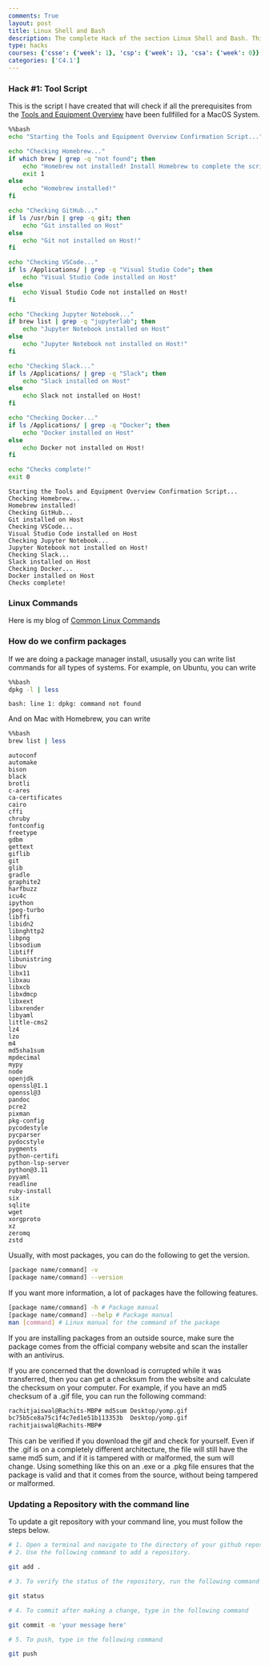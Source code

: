 ```yaml
---
comments: True
layout: post
title: Linux Shell and Bash
description: The complete Hack of the section Linux Shell and Bash. This page is also saved in a jupyter notebook.
type: hacks
courses: {'csse': {'week': 1}, 'csp': {'week': 1}, 'csa': {'week': 0}}
categories: ['C4.1']
---
```


### Hack #1: Tool Script
This is the script I have created that will check if all the prerequisites from the [Tools and Equipment Overview](https://nighthawkcoders.github.io/teacher//c4.3/c5.0/2023/08/16/Tools_Equipment.html) have been fullfilled for a MacOS System.


```bash
%%bash
echo "Starting the Tools and Equipment Overview Confirmation Script..."

echo "Checking Homebrew..."
if which brew | grep -q "not found"; then
    echo "Homebrew not installed! Install Homebrew to complete the script!"
    exit 1
else
    echo "Homebrew installed!"
fi

echo "Checking GitHub..."
if ls /usr/bin | grep -q git; then
    echo "Git installed on Host"
else
    echo "Git not installed on Host!"
fi

echo "Checking VSCode..."
if ls /Applications/ | grep -q "Visual Studio Code"; then
    echo "Visual Studio Code installed on Host"
else
    echo Visual Studio Code not installed on Host!
fi

echo "Checking Jupyter Notebook..."
if brew list | grep -q "jupyterlab"; then
    echo "Jupyter Notebook installed on Host"
else
    echo "Jupyter Notebook not installed on Host!"
fi

echo "Checking Slack..."
if ls /Applications/ | grep -q "Slack"; then
    echo "Slack installed on Host"
else
    echo Slack not installed on Host!
fi

echo "Checking Docker..."
if ls /Applications/ | grep -q "Docker"; then
    echo "Docker installed on Host"
else
    echo Docker not installed on Host!
fi

echo "Checks complete!"
exit 0
```

    Starting the Tools and Equipment Overview Confirmation Script...
    Checking Homebrew...
    Homebrew installed!
    Checking GitHub...
    Git installed on Host
    Checking VSCode...
    Visual Studio Code installed on Host
    Checking Jupyter Notebook...
    Jupyter Notebook not installed on Host!
    Checking Slack...
    Slack installed on Host
    Checking Docker...
    Docker installed on Host
    Checks complete!


### Linux Commands
Here is my blog of [Common Linux Commands](https://rachit-j.github.io/Rackets-Blog/c1.4/2023/08/21/Terminal_Commands.html)

### How do we confirm packages

If we are doing a package manager install, ususally you can write list commands for all types of systems. For example, on Ubuntu, you can write


```bash
%%bash
dpkg -l | less
```

    bash: line 1: dpkg: command not found


And on Mac with Homebrew, you can write


```bash
%%bash
brew list | less
```

    autoconf
    automake
    bison
    black
    brotli
    c-ares
    ca-certificates
    cairo
    cffi
    chruby
    fontconfig
    freetype
    gdbm
    gettext
    giflib
    git
    glib
    gradle
    graphite2
    harfbuzz
    icu4c
    ipython
    jpeg-turbo
    libffi
    libidn2
    libnghttp2
    libpng
    libsodium
    libtiff
    libunistring
    libuv
    libx11
    libxau
    libxcb
    libxdmcp
    libxext
    libxrender
    libyaml
    little-cms2
    lz4
    lzo
    m4
    md5sha1sum
    mpdecimal
    mypy
    node
    openjdk
    openssl@1.1
    openssl@3
    pandoc
    pcre2
    pixman
    pkg-config
    pycodestyle
    pycparser
    pydocstyle
    pygments
    python-certifi
    python-lsp-server
    python@3.11
    pyyaml
    readline
    ruby-install
    six
    sqlite
    wget
    xorgproto
    xz
    zeromq
    zstd


Usually, with most packages, you can do the following to get the version.

```bash
[package name/command] -v
[package name/command] --version
```

If you want more information, a lot of packages have the following features.

```bash
[package name/command] -h # Package manual
[package name/command] --help # Package manual
man [command] # Linux manual for the command of the package
```

If you are installing packages from an outside source, make sure the package comes from the official company website and scan the installer with an antivirus.

If you are concerned that the download is corrupted while it was transferred, then you can get a checksum from the website and calculate the checksum on your computer. For example, if you have an md5 checksum of a .gif file, you can run the following command:

```bash
rachitjaiswal@Rachits-MBP# md5sum Desktop/yomp.gif
bc75b5ce8a75c1f4c7ed1e51b113353b  Desktop/yomp.gif
rachitjaiswal@Rachits-MBP#
```

This can be verified if you download the gif and check for yourself. Even if the .gif is on a completely different architecture, the file will still have the same md5 sum, and if it is tampered with or malformed, the sum will change. Using something like this on an .exe or a .pkg file ensures that the package is valid and that it comes from the source, without being tampered or malformed.

### Updating a Repository with the command line
To update a git repository with your command line, you must follow the steps below.

```bash
# 1. Open a terminal and navigate to the directory of your github repository on your localhost
# 2. Use the following command to add a repository.

git add .

# 3. To verify the status of the repository, run the following command

git status

# 4. To commit after making a change, type in the following command

git commit -m 'your message here'

# 5. To push, type in the following command

git push
```

